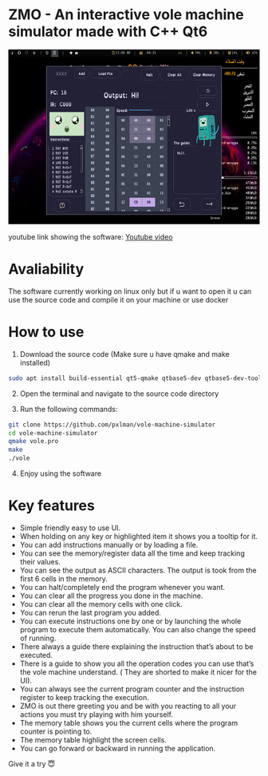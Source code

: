 # ZMO - An interactive vole machine simulator made with C++ Qt6

<img src="./screenshot.png" height="350">

youtube link showing the software: [Youtube video](https://youtu.be/WWo3SEs9rvE?si=DQyLCjWW8ydqhpBp)

# Avaliability
The software currently working on linux only
but if u want to open it u can use the source code and compile it on your machine or use docker
# How to use
1. Download the source code (Make sure u have qmake and make installed) 
```bash
sudo apt install build-essential qt5-qmake qtbase5-dev qtbase5-dev-tools
```
2. Open the terminal and navigate to the source code directory

3. Run the following commands:
```bash
git clone https://github.com/pxlman/vole-machine-simulator
cd vole-machine-simulator
qmake vole.pro
make
./vole
```
4. Enjoy using the software
# Key features
- Simple friendly easy to use UI.
- When holding on any key or highlighted item it shows you a tooltip for it.
- You can add instructions manually or by loading a file.
- You can see the memory/register data all the time and keep tracking their values.
- You can see the output as ASCII characters. The output is took from the first 6 cells in the memory.
- You can halt/completely end the program whenever you want.
- You can clear all the progress you done in the machine.
- You can clear all the memory cells with one click.
- You can rerun the last program you added.
- You can execute instructions one by one or by launching the whole program to execute them automatically. You can also change the speed of running.
- There always a guide there explaining the instruction that’s about to be executed.
- There is a guide to show you all the operation codes you can use that’s the vole machine understand. ( They are shorted to make it nicer for the UI).
- You can always see the current program counter and the instruction register to keep tracking the execution.
- ZMO is out there greeting you and be with you reacting to all your actions you must try playing with him yourself.
- The memory table shows you the current cells where the program counter is pointing to.
- The memory table highlight the screen cells.
- You can go forward or backward in running the application.

Give it a try 😇
